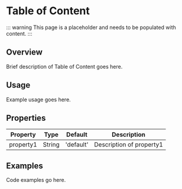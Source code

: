 # Table of Content

::: warning
This page is a placeholder and needs to be populated with content.
:::

## Overview

Brief description of Table of Content goes here.

## Usage

Example usage goes here.

## Properties

| Property | Type | Default | Description |
|----------|------|---------|-------------|
| property1 | String | 'default' | Description of property1 |

## Examples

Code examples go here.
